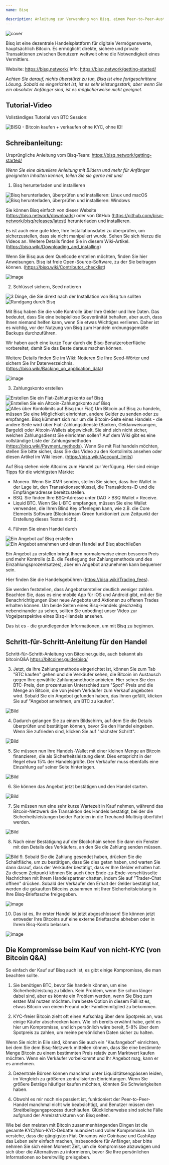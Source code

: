 ```yaml
---
name: Bisq

description: Anleitung zur Verwendung von Bisq, einem Peer-to-Peer-Austausch
---
```


![cover](assets/cover.jpeg)

Bisq ist eine dezentrale Handelsplattform für digitale Vermögenswerte, hauptsächlich Bitcoin. Es ermöglicht direkte, sichere und private Transaktionen zwischen Benutzern weltweit ohne die Notwendigkeit eines Vermittlers.

Website: https://bisq.network/
Info: https://bisq.network/getting-started/

_Achten Sie darauf, nichts überstürzt zu tun, Bisq ist eine fortgeschrittene Lösung. Sobald es eingerichtet ist, ist es sehr leistungsstark, aber wenn Sie ein absoluter Anfänger sind, ist es möglicherweise nicht geeignet._

## Tutorial-Video

Vollständiges Tutorial von BTC Session:

![ BISQ - Bitcoin kaufen + verkaufen ohne KYC, ohne ID! ](https://youtu.be/4LyEKA5Iq9I)

## Schreibanleitung:

Ursprüngliche Anleitung vom Bisq-Team: https://bisq.network/getting-started/

_Wenn Sie eine aktuellere Anleitung mit Bildern und mehr für Anfänger geeigneten Inhalten kennen, teilen Sie sie gerne mit uns!_

1. Bisq herunterladen und installieren

![Bisq herunterladen, überprüfen und installieren: Linux und macOS](https://youtu.be/dTfM4AsxNHY)
![Bisq herunterladen, überprüfen und installieren: Windows](https://youtu.be/XABzwXw6X0A)

Sie können Bisq einfach von dieser Website (https://bisq.network/downloads) oder von GitHub (https://github.com/bisq-network/bisq/releases/latest) herunterladen und installieren.

Es ist auch eine gute Idee, Ihre Installationsdatei zu überprüfen, um sicherzustellen, dass sie nicht manipuliert wurde. Sehen Sie sich hierzu die Videos an. Weitere Details finden Sie in diesem Wiki-Artikel. (https://bisq.wiki/Downloading_and_installing)

Wenn Sie Bisq aus dem Quellcode erstellen möchten, finden Sie hier Anweisungen. Bisq ist freie Open-Source-Software, zu der Sie beitragen können. (https://bisq.wiki/Contributor_checklist)

![image](assets/1.jpeg)

2. Schlüssel sichern, Seed notieren

![3 Dinge, die Sie direkt nach der Installation von Bisq tun sollten](https://youtu.be/JSwMcQAT_CA)
![Rundgang durch Bisq](https://youtu.be/HDkzUl9wibc)

Mit Bisq haben Sie die volle Kontrolle über Ihre Gelder und Ihre Daten. Das bedeutet, dass Sie eine beispiellose Souveränität behalten, aber auch, dass Ihnen niemand helfen kann, wenn Sie etwas Wichtiges verlieren. Daher ist es wichtig, vor der Nutzung von Bisq zum Handeln ordnungsgemäße Backups durchzuführen.

Wir haben auch eine kurze Tour durch die Bisq-Benutzeroberfläche vorbereitet, damit Sie das Beste daraus machen können.

Weitere Details finden Sie im Wiki: Notieren Sie Ihre Seed-Wörter und sichern Sie Ihr Datenverzeichnis. (https://bisq.wiki/Backing_up_application_data)

![image](assets/2.jpeg)

3. Zahlungskonto erstellen

![Erstellen Sie ein Fiat-Zahlungskonto auf Bisq](https://youtu.be/nDgT_kFC-9Y)
![Erstellen Sie ein Altcoin-Zahlungskonto auf Bisq](https://youtu.be/33UTotkxw_0)
![Alles über Kontolimits auf Bisq (nur Fiat)](https://youtu.be/TP5Zh6IJPVo)
Um Bitcoin auf Bisq zu handeln, müssen Sie eine Möglichkeit einrichten, andere Gelder zu senden oder zu empfangen. Bisq kümmert sich nur um die Bitcoin-Seite eines Handels - die andere Seite wird über Fiat-Zahlungsdienste (Banken, Geldanweisungen, Bargeld) oder Altcoin-Wallets abgewickelt.
Sie sind sich nicht sicher, welchen Zahlungsdienst Sie einrichten sollen? Auf dem Wiki gibt es eine vollständige Liste der Zahlungsmethoden (https://bisq.wiki/Payment_methods). Wenn Sie mit Fiat handeln möchten, stellen Sie bitte sicher, dass Sie das Video zu den Kontolimits ansehen oder diesen Artikel im Wiki lesen. (https://bisq.wiki/Account_limits)

Auf Bisq stehen viele Altcoins zum Handel zur Verfügung. Hier sind einige Tipps für die wichtigsten Märkte:

- Monero. Wenn Sie XMR senden, stellen Sie sicher, dass Ihre Wallet in der Lage ist, den Transaktionsschlüssel, die Transaktions-ID und die Empfängeradresse bereitzustellen.
- BSQ. Sie finden Ihre BSQ-Adresse unter DAO > BSQ Wallet > Receive.
- Liquid BTC. Wenn Sie L-BTC empfangen, müssen Sie eine Wallet verwenden, die Ihren Blind Key offenlegen kann, wie z.B. die Core Elements Software (Blockstream Green funktioniert zum Zeitpunkt der Erstellung dieses Textes nicht).

4. Führen Sie einen Handel durch

![Ein Angebot auf Bisq erstellen](https://youtu.be/w7Uvv-xrxn8)
![Ein Angebot annehmen und einen Handel auf Bisq abschließen](https://youtu.be/E6AOgXajK_E)

Ein Angebot zu erstellen bringt Ihnen normalerweise einen besseren Preis und mehr Kontrolle (z.B. die Festlegung der Zahlungsmethode und des Einzahlungsprozentsatzes), aber ein Angebot anzunehmen kann bequemer sein.

Hier finden Sie die Handelsgebühren (https://bisq.wiki/Trading_fees).

Sie werden feststellen, dass Angebotsersteller deutlich weniger zahlen. Beachten Sie, dass es eine mobile App für iOS und Android gibt, mit der Sie Benachrichtigungen über neue Angebote und Aktionen zu offenen Trades erhalten können. Um beide Seiten eines Bisq-Handels gleichzeitig nebeneinander zu sehen, sollten Sie unbedingt unser Video zur Vogelperspektive eines Bisq-Handels ansehen.

Das ist es - die grundlegenden Informationen, um mit Bisq zu beginnen.

## Schritt-für-Schritt-Anleitung für den Handel

Schritt-für-Schritt-Anleitung von Bitcoiner.guide, auch bekannt als bitcoinQ&A https://bitcoiner.guide/bisq/

3. Jetzt, da Ihre Zahlungsmethode eingerichtet ist, können Sie zum Tab "BTC kaufen" gehen und die Verkäufer sehen, die Bitcoin im Austausch gegen Ihre gewählte Zahlungsmethode anbieten. Hier sehen Sie den BTC-Preis, den prozentualen Unterschied zum "Spot"-Preis und die Menge an Bitcoin, die von jedem Verkäufer zum Verkauf angeboten wird. Sobald Sie ein Angebot gefunden haben, das Ihnen gefällt, klicken Sie auf "Angebot annehmen, um BTC zu kaufen".

![Bild](assets/3.jpeg)

4. Dadurch gelangen Sie zu einem Bildschirm, auf dem Sie die Details überprüfen und bestätigen können, bevor Sie den Handel eingeben. Wenn Sie zufrieden sind, klicken Sie auf "nächster Schritt".

![Bild](assets/4.jpeg)

5. Sie müssen nun Ihre Handels-Wallet mit einer kleinen Menge an Bitcoin finanzieren, die als Sicherheitsleistung dient. Dies entspricht in der Regel etwa 15% der Handelsgröße. Der Verkäufer muss ebenfalls eine Einzahlung auf seiner Seite hinterlegen.

![Bild](assets/5.jpeg)

6. Sie können das Angebot jetzt bestätigen und den Handel starten.

![Bild](assets/6.jpeg)

7. Sie müssen nun eine sehr kurze Wartezeit in Kauf nehmen, während das Bitcoin-Netzwerk die Transaktion des Handels bestätigt, bei der die Sicherheitsleistungen beider Parteien in die Treuhand-Multisig überführt werden.

![Bild](assets/7.jpeg)

8. Nach einer Bestätigung auf der Blockchain sehen Sie dann ein Fenster mit den Details des Verkäufers, an den Sie die Zahlung senden müssen.

![Bild](assets/8.jpeg) 9. Sobald Sie die Zahlung gesendet haben, drücken Sie die Schaltfläche, um zu bestätigen, dass Sie dies getan haben, und warten Sie dann darauf, dass der Verkäufer bestätigt, dass er Ihre Gelder erhalten hat. Zu diesem Zeitpunkt können Sie auch über Ende-zu-Ende-verschlüsselte Nachrichten mit Ihrem Handelspartner chatten, indem Sie auf "Trader-Chat öffnen" drücken.
Sobald der Verkäufer den Erhalt der Gelder bestätigt hat, werden die gekauften Bitcoins zusammen mit Ihrer Sicherheitsleistung in Ihre Bisq-Brieftasche freigegeben.

![image](assets/9.jpeg)

10. Das ist es, Ihr erster Handel ist jetzt abgeschlossen! Sie können jetzt entweder Ihre Bitcoins auf eine externe Brieftasche abheben oder in Ihrem Bisq-Konto belassen.

![image](assets/10.jpeg)

## Die Kompromisse beim Kauf von nicht-KYC (von Bitcoin Q&A)

So einfach der Kauf auf Bisq auch ist, es gibt einige Kompromisse, die man beachten sollte.

1. Sie benötigen BTC, bevor Sie handeln können, um eine Sicherheitsleistung zu bilden. Kein Problem, wenn Sie schon länger dabei sind, aber es könnte ein Problem werden, wenn Sie Bisq zum ersten Mal nutzen möchten. Ihre beste Option in diesem Fall ist es, etwas Bitcoin von einem Freund oder Familienmitglied zu bekommen.

2. KYC-freier Bitcoin zieht oft einen Aufschlag über dem Spotpreis an, was einige Käufer abschrecken kann. Wie ich bereits erwähnt habe, geht es hier um Kompromisse, und ich persönlich wäre bereit, 5-8% über dem Spotpreis zu zahlen, um meine persönlichen Daten sicher zu halten.

Wenn Sie nicht in Eile sind, können Sie auch ein "Kaufangebot" einrichten, bei dem Sie dem Bisq-Netzwerk mitteilen können, dass Sie eine bestimmte Menge Bitcoin zu einem bestimmten Preis relativ zum Marktwert kaufen möchten. Wenn ein Verkäufer vorbeikommt und Ihr Angebot mag, kann er es annehmen.

3. Dezentrale Börsen können manchmal unter Liquiditätsengpässen leiden, im Vergleich zu größeren zentralisierten Einrichtungen. Wenn Sie größere Beträge häufiger kaufen möchten, könnten Sie Schwierigkeiten haben.

4. Obwohl es mir noch nie passiert ist, funktioniert der Peer-to-Peer-Handel manchmal nicht wie beabsichtigt, und Benutzer müssen den Streitbeilegungsprozess durchlaufen. Glücklicherweise sind solche Fälle aufgrund der Anreizstrukturen von Bisq selten.

Wie bei den meisten mit Bitcoin zusammenhängenden Dingen ist die gesamte KYC/Non-KYC-Debatte nuanciert und voller Kompromisse. Ich verstehe, dass die gängigsten Fiat-Onramps wie Coinbase und CashApp das Leben sehr einfach machen, insbesondere für Anfänger, aber bitte nehmen Sie sich einen Moment Zeit, um die Kompromisse abzuwägen und sich über die Alternativen zu informieren, bevor Sie Ihre persönlichen Informationen so bereitwillig preisgeben.
